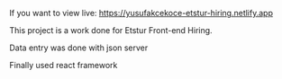 If you want to view live:
https://yusufakcekoce-etstur-hiring.netlify.app

This project is a work done for Etstur Front-end Hiring.

Data entry was done with json server

Finally used react framework
